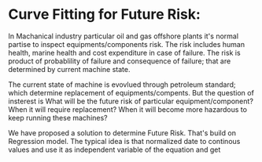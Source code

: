 # Curve Fitting for Future Risk:
In Machanical industry particular oil and gas offshore plants it's normal partise to inspect equipments/components risk. The risk includes human health, marine health and cost expenditure in case of failure. The risk is product of probablility of failure and consequence of failure; that are determined by current machine state.

The current state of machine is evovlued through petroleum standard; which determine replacement of equipments/compents. But the question of insterest is What will be the future risk of particular equipment/component? When it will require replacement? When it will become more hazardous to keep running these machines? 

We have proposed a solution to determine Future Risk. That's build on Regression model. The typical idea is that normalized date to continous values and use it as independent variable of the equation and get 
